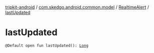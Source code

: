 [tripkit-android](../../index.md) / [com.skedgo.android.common.model](../index.md) / [RealtimeAlert](index.md) / [lastUpdated](./last-updated.md)

# lastUpdated

`@Default open fun lastUpdated(): `[`Long`](https://kotlinlang.org/api/latest/jvm/stdlib/kotlin/-long/index.html)